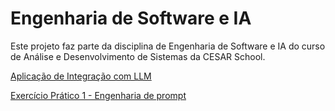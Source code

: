 # Engenharia de Software e IA

Este projeto faz parte da disciplina de Engenharia de Software e IA do curso de Análise e Desenvolvimento de Sistemas da CESAR School.

[Aplicação de Integração com LLM](https://github.com/mxs2/ollama-api/)


[Exercício Prático 1 - Engenharia de prompt](./atividade-pratica-01/)
